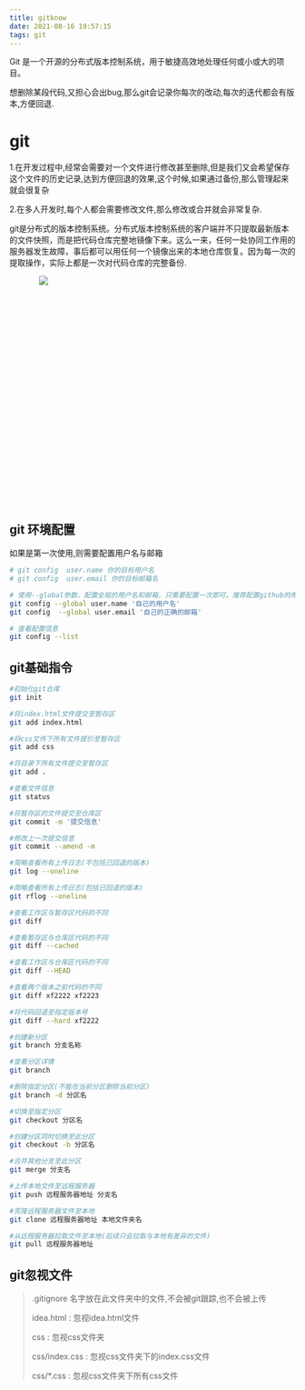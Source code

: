 ```yaml
---
title: gitknow
date: 2021-08-16 19:57:15
tags: git
---
```


 Git 是一个开源的分布式版本控制系统，用于敏捷高效地处理任何或小或大的项目。 <br/>

想删除某段代码,又担心会出bug,那么git会记录你每次的改动,每次的迭代都会有版本,方便回退.

<!--more-->

# git

1.在开发过程中,经常会需要对一个文件进行修改甚至删除,但是我们又会希望保存这个文件的历史记录,达到方便回退的效果,这个时候,如果通过备份,那么管理起来就会很复杂

2.在多人开发时,每个人都会需要修改文件,那么修改或合并就会非常复杂.

git是分布式的版本控制系统。分布式版本控制系统的客户端并不只提取最新版本的文件快照，而是把代码仓库完整地镜像下来。这么一来，任何一处协同工作用的服务器发生故障，事后都可以用任何一个镜像出来的本地仓库恢复。因为每一次的提取操作，实际上都是一次对代码仓库的完整备份.

<div style="height:400px;width:400px;margin:0 auto"><img src="https://z3.ax1x.com/2021/08/17/f59xPO.png"></div>

## git 环境配置

如果是第一次使用,则需要配置用户名与邮箱

```bash
# git config  user.name 你的目标用户名
# git config  user.email 你的目标邮箱名

# 使用--global参数，配置全局的用户名和邮箱，只需要配置一次即可。推荐配置github的用户名和密码
git config --global user.name '自己的用户名'
git config  --global user.email '自己的正确的邮箱'

# 查看配置信息
git config --list
```

## git基础指令

```bash
#初始化git仓库
git init

#将index.html文件提交至暂存区
git add index.html

#将css文件下所有文件提价至暂存区
git add css

#将目录下所有文件提交至暂存区
git add .

#查看文件信息
git status

#将暂存区的文件提交至仓库区
git commit -m '提交信息'

#修改上一次提交信息
git commit --amend -m

#简略查看所有上传日志(不包括已回退的版本)
git log --oneline

#简略查看所有上传日志(包括已回退的版本)
git rflog --oneline

#查看工作区与暂存区代码的不同
git diff

#查看暂存区与仓库区代码的不同
git diff --cached

#查看工作区与仓库区代码的不同
git diff --HEAD

#查看两个版本之前代码的不同
git diff xf2222 xf2223

#将代码回退至指定版本号
git diff --hard xf2222

#创建新分区
git branch 分支名称

#查看分区详情
git branch

#删除指定分区(不能在当前分区删除当前分区)
git branch -d 分区名

#切换至指定分区
git checkout 分区名

#创建分区同时切换至此分区
git checkout -b 分区名

#合并其他分支至此分区
git merge 分支名

#上传本地文件至远程服务器
git push 远程服务器地址 分支名

#克隆远程服务器文件至本地
git clone 远程服务器地址 本地文件夹名

#从远程服务器拉取文件至本地(后续只会拉取与本地有差异的文件)
git pull 远程服务器地址
```

## git忽视文件

> .gitignore 名字放在此文件夹中的文件,不会被git跟踪,也不会被上传
>
> idea.html : 忽视idea.html文件
>
> css : 忽视css文件夹
>
> css/index.css : 忽视css文件夹下的index.css文件
>
> css/*.css : 忽视css文件夹下所有css文件